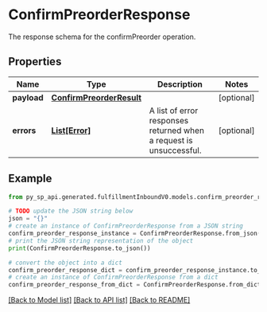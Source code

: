 # ConfirmPreorderResponse

The response schema for the confirmPreorder operation.

## Properties

Name | Type | Description | Notes
------------ | ------------- | ------------- | -------------
**payload** | [**ConfirmPreorderResult**](ConfirmPreorderResult.md) |  | [optional] 
**errors** | [**List[Error]**](Error.md) | A list of error responses returned when a request is unsuccessful. | [optional] 

## Example

```python
from py_sp_api.generated.fulfillmentInboundV0.models.confirm_preorder_response import ConfirmPreorderResponse

# TODO update the JSON string below
json = "{}"
# create an instance of ConfirmPreorderResponse from a JSON string
confirm_preorder_response_instance = ConfirmPreorderResponse.from_json(json)
# print the JSON string representation of the object
print(ConfirmPreorderResponse.to_json())

# convert the object into a dict
confirm_preorder_response_dict = confirm_preorder_response_instance.to_dict()
# create an instance of ConfirmPreorderResponse from a dict
confirm_preorder_response_from_dict = ConfirmPreorderResponse.from_dict(confirm_preorder_response_dict)
```
[[Back to Model list]](../README.md#documentation-for-models) [[Back to API list]](../README.md#documentation-for-api-endpoints) [[Back to README]](../README.md)


